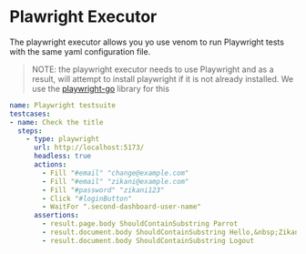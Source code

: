 # Plawright Executor

The playwright executor allows you yo use venom to run Playwright tests
with the same yaml configuration file.

> NOTE: the playwright executor needs to use Playwright and as a result, will
> attempt to install playwright if it is not already installed.
> We use the [playwright-go](https://github.com/playwright-community/playwright-go) library for this

```yaml
name: Playwright testsuite
testcases:
- name: Check the title
  steps:
    - type: playwright
      url: http://localhost:5173/
      headless: true
      actions:
        - Fill "#email" "change@example.com"
        - Fill "#email" "zikani@example.com"
        - Fill "#password" "zikani123"
        - Click "#loginButton"
        - WaitFor ".second-dashboard-user-name"
      assertions:
        - result.page.body ShouldContainSubstring Parrot
        - result.document.body ShouldContainSubstring Hello,&nbsp;Zikani
        - result.document.body ShouldContainSubstring Logout
```
